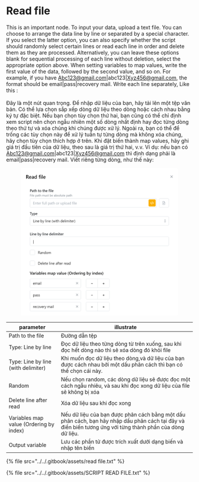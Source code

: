 # Read file

This is an important node. To input your data, upload a text file. You can choose to arrange the data line by line or separated by a special character. If you select the latter option, you can also specify whether the script should randomly select certain lines or read each line in order and delete them as they are processed. Alternatively, you can leave these options blank  for sequential processing of each line without deletion, select the appropriate option above. When setting variables to map values, write the first value of the data, followed by the second value, and so on. For example, if you have Abc123@gmail.com|abc123|Xyz456@gmail.com, the format should be email|pass|recovery mail. Write each line separately, Like this : \
\
Đây là một nút quan trọng. Để nhập dữ liệu của bạn, hãy tải lên một tệp văn bản. Có thể lựa chọn sắp xếp dòng dữ liệu theo dòng hoặc cách nhau bằng ký tự đặc biệt. Nếu bạn chọn tùy chọn thứ hai, bạn cũng có thể chỉ định xem script nên chọn ngẫu nhiên một số dòng nhất định hay đọc từng dòng theo thứ tự và xóa chúng khi chúng được xử lý. Ngoài ra, bạn có thể để trống các tùy chọn này để xử lý tuần tự từng dòng mà không xóa chúng, hãy chọn tùy chọn thích hợp ở trên. Khi đặt biến thành map values, hãy ghi giá trị đầu tiên của dữ liệu, theo sau là giá trị thứ hai, v.v. Ví dụ: nếu bạn có Abc123@gmail.com|abc123|Xyz456@gmail.com thì định dạng phải là email|pass|recovery mail. Viết riêng từng dòng, như thế này:

<figure><img src="../../.gitbook/assets/Read file.PNG" alt=""><figcaption></figcaption></figure>

| parameter                               | illustrate                                                                                                                                                 |
| --------------------------------------- | ---------------------------------------------------------------------------------------------------------------------------------------------------------- |
| Path to the file                        | Đường dẫn tệp                                                                                                                                              |
| Type: Line by line                      | Đọc dữ liệu theo từng dòng từ trên xuống, sau khi đọc hết dòng nào thì sẽ xóa dòng đó khỏi file                                                            |
| Type:  Line by line (with delimiter)    | Khi muốn đọc dữ liệu theo dòng,và dữ liệu của bạn được cách nhau bởi một dấu phân cách thì bạn có thế chọn cái này.                                        |
| Random                                  | Nếu chọn random, các dòng dữ liệu sẽ được đọc một cách ngẫu nhiêu, và sau khi đọc xong dữ liệu của file sẽ không bị xóa                                    |
| Delete line after read                  | Xóa dữ liệu sau khi đọc xong                                                                                                                               |
| Variables map value (Ordering by index) | Nếu dữ liệu của bạn được phân cách bằng một dấu phân cách, bạn hãy nhập dấu phân cách tại đây và điền biến tương ứng với từng thành phần của dòng dữ liệu. |
| Output variable                         | Lưu các phần tử được trích xuất dưới dạng biến và nhập tên biến                                                                                            |

{% file src="../../.gitbook/assets/read file.txt" %}

{% file src="../../.gitbook/assets/SCRIPT READ FILE.txt" %}
